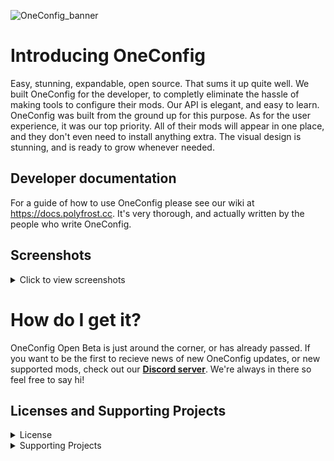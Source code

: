 ![OneConfig_banner](https://user-images.githubusercontent.com/62163840/193199250-6e28836d-cdb4-4967-9f6f-3f25e2dec19d.png)



# Introducing OneConfig
Easy, stunning, expandable, open source. That sums it up quite well. We built OneConfig for the developer, to completly eliminate the hassle of making tools to configure their mods. Our API is elegant, and easy to learn. OneConfig was built from the ground up for this purpose. As for the user experience, it was our top priority. All of their mods will appear in one place, and they don't even need to install anything extra. The visual design is stunning, and is ready to grow whenever needed.

## Developer documentation
For a guide of how to use OneConfig please see our wiki at https://docs.polyfrost.cc. It's very thorough, and actually written by the people who write OneConfig.

## Screenshots
<details>
  <summary>Click to view screenshots</summary>
  <img src="https://user-images.githubusercontent.com/67508414/172061081-7a32a139-d5c6-4f5a-907a-5af66deb799f.png">
</details>

# How do I get it?

OneConfig Open Beta is just around the corner, or has already passed. If you want to be the first to recieve news of new OneConfig updates, or new supported mods, check out our [**Discord server**](https://polyfrost.cc/discord). We're always in there so feel free to say hi!

## Licenses and Supporting Projects

<details>
  <summary>License</summary>
  OneConfig is free and open-source. Except where noted otherwise (below and/or in individual files), all code is licensed under BOTH 
- version 3 of the GNU Lesser General Public License, **AND**
- the Additional Terms Applicable to OneConfig, version 1.0 of the Additional Terms or (at your option) any later version.

Copies of version 3 of the GNU Lesser General Public License, version 1.0 of the Additional Terms Applicable to OneConfig, and version 3 of the GNU General Public License (which the GNU LGPLv3 supplements) can be found in the [**LICENSE**](https://github.com/Polyfrost/OneConfig/blob/master/LICENSE) file.

Polyfrost acts as the specified proxy when deciding whether future versions of the GNU Lesser General Public License shall apply. If Polyfrost publicly states the acceptance of a later version of the GNU Lesser General Public License, this is permanent authorization for you to choose that version for OneConfig. However, you **must still** be compliant with the Additional Terms Applicable to OneConfig.
</details>

<details>
  <summary>Supporting Projects</summary>
![YourKitLogo|50](https://www.yourkit.com/images/yklogo.png)

YourKit supports open source projects with innovative and intelligent tools
for monitoring and profiling Java and .NET applications. <br>
YourKit is the creator of [YourKit Java Profiler](https://www.yourkit.com/java/profiler/),
[YourKit .NET Profiler](https://www.yourkit.com/.net/profiler/),
and [YourKit YouMonitor](https://www.yourkit.com/youmonitor/).
</details>
